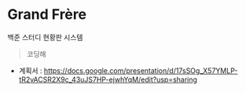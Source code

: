 # Grand Frère
백준 스터디 현황판 시스템
> 코딩해

* 계획서 : https://docs.google.com/presentation/d/17sSOg_X57YMLP-tR2vACSR2X9c_43uJS7HP-ejwhYqM/edit?usp=sharing
